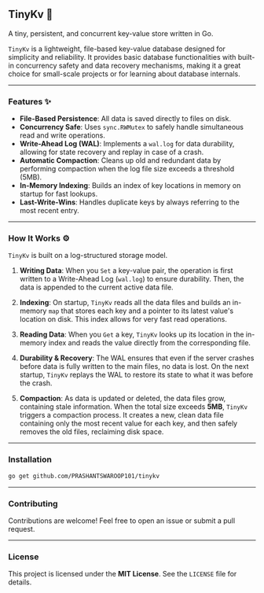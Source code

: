 

## TinyKv 🚀

A tiny, persistent, and concurrent key-value store written in Go.

`TinyKv` is a lightweight, file-based key-value database designed for simplicity and reliability. It provides basic database functionalities with built-in concurrency safety and data recovery mechanisms, making it a great choice for small-scale projects or for learning about database internals.

-----

### Features ✨

  * **File-Based Persistence**: All data is saved directly to files on disk.
  * **Concurrency Safe**: Uses `sync.RWMutex` to safely handle simultaneous read and write operations.
  * **Write-Ahead Log (WAL)**: Implements a `wal.log` for data durability, allowing for state recovery and replay in case of a crash.
  * **Automatic Compaction**: Cleans up old and redundant data by performing compaction when the log file size exceeds a threshold (5MB).
  * **In-Memory Indexing**: Builds an index of key locations in memory on startup for fast lookups.
  * **Last-Write-Wins**: Handles duplicate keys by always referring to the most recent entry.

-----

### How It Works ⚙️

`TinyKv` is built on a log-structured storage model.

1.  **Writing Data**: When you `Set` a key-value pair, the operation is first written to a Write-Ahead Log (`wal.log`) to ensure durability. Then, the data is appended to the current active data file.

2.  **Indexing**: On startup, `TinyKv` reads all the data files and builds an in-memory `map` that stores each key and a pointer to its latest value's location on disk. This index allows for very fast read operations.

3.  **Reading Data**: When you `Get` a key, `TinyKv` looks up its location in the in-memory index and reads the value directly from the corresponding file.

4.  **Durability & Recovery**: The WAL ensures that even if the server crashes before data is fully written to the main files, no data is lost. On the next startup, `TinyKv` replays the WAL to restore its state to what it was before the crash.

5.  **Compaction**: As data is updated or deleted, the data files grow, containing stale information. When the total size exceeds **5MB**, `TinyKv` triggers a compaction process. It creates a new, clean data file containing only the most recent value for each key, and then safely removes the old files, reclaiming disk space.

-----

### Installation

```bash
go get github.com/PRASHANTSWAROOP101/tinykv
```

-----

### Contributing

Contributions are welcome\! Feel free to open an issue or submit a pull request.

-----

### License

This project is licensed under the **MIT License**. See the `LICENSE` file for details.